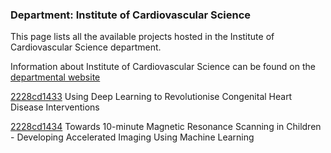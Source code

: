 ### Department: Institute of Cardiovascular Science

This page lists all the available projects hosted in the Institute of Cardiovascular Science department.

Information about Institute of Cardiovascular Science can be found on the [departmental website](https://www.ucl.ac.uk/cardiovascular/ucl-institute-cardiovascular-science)

[2228cd1433](../projects/2228cd1433.md) Using Deep Learning to Revolutionise Congenital Heart Disease Interventions

[2228cd1434](../projects/2228cd1434.md) Towards 10-minute Magnetic Resonance Scanning in Children - Developing Accelerated Imaging Using Machine Learning

